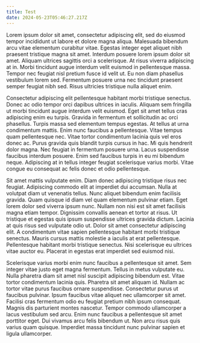 ```yaml
---
title: Test
date: 2024-05-23T05:46:27.217Z
---
```

Lorem ipsum dolor sit amet, consectetur adipiscing elit, sed do eiusmod tempor incididunt ut labore et dolore magna aliqua. Malesuada bibendum arcu vitae elementum curabitur vitae. Egestas integer eget aliquet nibh praesent tristique magna sit amet. Interdum posuere lorem ipsum dolor sit amet. Aliquam ultrices sagittis orci a scelerisque. At risus viverra adipiscing at in. Morbi tincidunt augue interdum velit euismod in pellentesque massa. Tempor nec feugiat nisl pretium fusce id velit ut. Eu non diam phasellus vestibulum lorem sed. Fermentum posuere urna nec tincidunt praesent semper feugiat nibh sed. Risus ultricies tristique nulla aliquet enim.

Consectetur adipiscing elit pellentesque habitant morbi tristique senectus. Donec ac odio tempor orci dapibus ultrices in iaculis. Aliquam sem fringilla ut morbi tincidunt augue interdum velit euismod. Eget sit amet tellus cras adipiscing enim eu turpis. Gravida in fermentum et sollicitudin ac orci phasellus. Turpis massa sed elementum tempus egestas. At tellus at urna condimentum mattis. Enim nunc faucibus a pellentesque. Vitae tempus quam pellentesque nec. Vitae tortor condimentum lacinia quis vel eros donec ac. Purus gravida quis blandit turpis cursus in hac. Mi quis hendrerit dolor magna. Nec feugiat in fermentum posuere urna. Lacus suspendisse faucibus interdum posuere. Enim sed faucibus turpis in eu mi bibendum neque. Adipiscing at in tellus integer feugiat scelerisque varius morbi. Vitae congue eu consequat ac felis donec et odio pellentesque.

Sit amet mattis vulputate enim. Diam donec adipiscing tristique risus nec feugiat. Adipiscing commodo elit at imperdiet dui accumsan. Nulla at volutpat diam ut venenatis tellus. Nunc aliquet bibendum enim facilisis gravida. Quam quisque id diam vel quam elementum pulvinar etiam. Eget lorem dolor sed viverra ipsum nunc. Nullam non nisi est sit amet facilisis magna etiam tempor. Dignissim convallis aenean et tortor at risus. Ut tristique et egestas quis ipsum suspendisse ultrices gravida dictum. Lacinia at quis risus sed vulputate odio ut. Dolor sit amet consectetur adipiscing elit. A condimentum vitae sapien pellentesque habitant morbi tristique senectus. Mauris cursus mattis molestie a iaculis at erat pellentesque. Pellentesque habitant morbi tristique senectus. Nisi scelerisque eu ultrices vitae auctor eu. Placerat in egestas erat imperdiet sed euismod nisi.

Scelerisque varius morbi enim nunc faucibus a pellentesque sit amet. Sem integer vitae justo eget magna fermentum. Tellus in metus vulputate eu. Nulla pharetra diam sit amet nisl suscipit adipiscing bibendum est. Vitae tortor condimentum lacinia quis. Pharetra sit amet aliquam id. Nullam ac tortor vitae purus faucibus ornare suspendisse. Consectetur purus ut faucibus pulvinar. Ipsum faucibus vitae aliquet nec ullamcorper sit amet. Facilisi cras fermentum odio eu feugiat pretium nibh ipsum consequat. Magnis dis parturient montes nascetur. Tempor commodo ullamcorper a lacus vestibulum sed arcu. Enim nunc faucibus a pellentesque sit amet porttitor eget. Dui vivamus arcu felis bibendum ut. Non arcu risus quis varius quam quisque. Imperdiet massa tincidunt nunc pulvinar sapien et ligula ullamcorper.